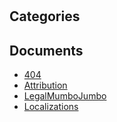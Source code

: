 # 

## Categories


## Documents
- [404](404.md)
- [Attribution](Attribution.md)
- [LegalMumboJumbo](LegalMumboJumbo.md)
- [Localizations](Localizations.md)